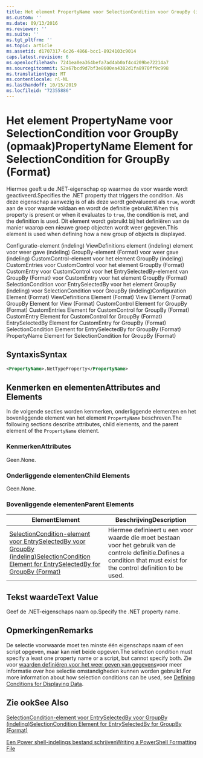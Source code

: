 ```yaml
---
title: Het element PropertyName voor SelectionCondition voor GroupBy (indeling) | Microsoft Docs
ms.custom: ''
ms.date: 09/13/2016
ms.reviewer: ''
ms.suite: ''
ms.tgt_pltfrm: ''
ms.topic: article
ms.assetid: d1707317-6c26-4866-bcc1-8924103c9014
caps.latest.revision: 6
ms.openlocfilehash: 7241ea0ea364befa7ad4ab0af4c4209be72214a7
ms.sourcegitcommit: 52a67bcd9d7bf3e8600ea4302d1fa8970ff9c998
ms.translationtype: MT
ms.contentlocale: nl-NL
ms.lasthandoff: 10/15/2019
ms.locfileid: "72355886"
---
```

# <a name="propertyname-element-for-selectioncondition-for-groupby-format"></a><span data-ttu-id="60948-102">Het element PropertyName voor SelectionCondition voor GroupBy (opmaak)</span><span class="sxs-lookup"><span data-stu-id="60948-102">PropertyName Element for SelectionCondition for GroupBy (Format)</span></span>

<span data-ttu-id="60948-103">Hiermee geeft u de .NET-eigenschap op waarmee de voor waarde wordt geactiveerd.</span><span class="sxs-lookup"><span data-stu-id="60948-103">Specifies the .NET property that triggers the condition.</span></span> <span data-ttu-id="60948-104">Als deze eigenschap aanwezig is of als deze wordt geëvalueerd als `true`, wordt aan de voor waarde voldaan en wordt de definitie gebruikt.</span><span class="sxs-lookup"><span data-stu-id="60948-104">When this property is present or when it evaluates to `true`, the condition is met, and the definition is used.</span></span> <span data-ttu-id="60948-105">Dit element wordt gebruikt bij het definiëren van de manier waarop een nieuwe groep objecten wordt weer gegeven.</span><span class="sxs-lookup"><span data-stu-id="60948-105">This element is used when defining how a new group of objects is displayed.</span></span>

<span data-ttu-id="60948-106">Configuratie-element (indeling) ViewDefinitions element (indeling) element voor weer gave (indeling) GroupBy-element (Format) voor weer gave (indeling) CustomControl-element voor het element GroupBy (indeling) CustomEntries voor CustomControl voor het element GroupBy (Format) CustomEntry voor CustomControl voor het EntrySelectedBy-element van GroupBy (Format) voor CustomEntry voor het element GroupBy (Format) SelectionCondition voor EntrySelectedBy voor het element GroupBy (indeling) voor SelectionCondition voor GroupBy (indeling)</span><span class="sxs-lookup"><span data-stu-id="60948-106">Configuration Element (Format) ViewDefinitions Element (Format) View Element (Format) GroupBy Element for View (Format) CustomControl Element for GroupBy (Format) CustomEntries Element for CustomControl for GroupBy (Format) CustomEntry Element for CustomControl for GroupBy (Format) EntrySelectedBy Element for CustomEntry for GroupBy (Format) SelectionCondition Element for EntrySelectedBy for GroupBy (Format) PropertyName Element for SelectionCondition for GroupBy (Format)</span></span>

## <a name="syntax"></a><span data-ttu-id="60948-107">Syntaxis</span><span class="sxs-lookup"><span data-stu-id="60948-107">Syntax</span></span>

```xml
<PropertyName>.NetTypeProperty</PropertyName>
```

## <a name="attributes-and-elements"></a><span data-ttu-id="60948-108">Kenmerken en elementen</span><span class="sxs-lookup"><span data-stu-id="60948-108">Attributes and Elements</span></span>

<span data-ttu-id="60948-109">In de volgende secties worden kenmerken, onderliggende elementen en het bovenliggende element van het element `PropertyName` beschreven.</span><span class="sxs-lookup"><span data-stu-id="60948-109">The following sections describe attributes, child elements, and the parent element of the `PropertyName` element.</span></span>

### <a name="attributes"></a><span data-ttu-id="60948-110">Kenmerken</span><span class="sxs-lookup"><span data-stu-id="60948-110">Attributes</span></span>

<span data-ttu-id="60948-111">Geen.</span><span class="sxs-lookup"><span data-stu-id="60948-111">None.</span></span>

### <a name="child-elements"></a><span data-ttu-id="60948-112">Onderliggende elementen</span><span class="sxs-lookup"><span data-stu-id="60948-112">Child Elements</span></span>

<span data-ttu-id="60948-113">Geen.</span><span class="sxs-lookup"><span data-stu-id="60948-113">None.</span></span>

### <a name="parent-elements"></a><span data-ttu-id="60948-114">Bovenliggende elementen</span><span class="sxs-lookup"><span data-stu-id="60948-114">Parent Elements</span></span>

|<span data-ttu-id="60948-115">Element</span><span class="sxs-lookup"><span data-stu-id="60948-115">Element</span></span>|<span data-ttu-id="60948-116">Beschrijving</span><span class="sxs-lookup"><span data-stu-id="60948-116">Description</span></span>|
|-------------|-----------------|
|[<span data-ttu-id="60948-117">SelectionCondition-element voor EntrySelectedBy voor GroupBy (indeling)</span><span class="sxs-lookup"><span data-stu-id="60948-117">SelectionCondition Element for EntrySelectedBy for GroupBy (Format)</span></span>](./selectioncondition-element-for-entryselectedby-for-groupby-format.md)|<span data-ttu-id="60948-118">Hiermee definieert u een voor waarde die moet bestaan voor het gebruik van de controle definitie.</span><span class="sxs-lookup"><span data-stu-id="60948-118">Defines a condition that must exist for the control definition to be used.</span></span>|

## <a name="text-value"></a><span data-ttu-id="60948-119">Tekst waarde</span><span class="sxs-lookup"><span data-stu-id="60948-119">Text Value</span></span>

<span data-ttu-id="60948-120">Geef de .NET-eigenschaps naam op.</span><span class="sxs-lookup"><span data-stu-id="60948-120">Specify the .NET property name.</span></span>

## <a name="remarks"></a><span data-ttu-id="60948-121">Opmerkingen</span><span class="sxs-lookup"><span data-stu-id="60948-121">Remarks</span></span>

<span data-ttu-id="60948-122">De selectie voorwaarde moet ten minste één eigenschaps naam of een script opgeven, maar kan niet beide opgeven.</span><span class="sxs-lookup"><span data-stu-id="60948-122">The selection condition must specify a least one property name or a script, but cannot specify both.</span></span> <span data-ttu-id="60948-123">Zie voor [waarden definiëren voor het weer geven van gegevens](./defining-conditions-for-displaying-data.md)voor meer informatie over hoe selectie omstandigheden kunnen worden gebruikt.</span><span class="sxs-lookup"><span data-stu-id="60948-123">For more information about how selection conditions can be used, see [Defining Conditions for Displaying Data](./defining-conditions-for-displaying-data.md).</span></span>

## <a name="see-also"></a><span data-ttu-id="60948-124">Zie ook</span><span class="sxs-lookup"><span data-stu-id="60948-124">See Also</span></span>

[<span data-ttu-id="60948-125">SelectionCondition-element voor EntrySelectedBy voor GroupBy (indeling)</span><span class="sxs-lookup"><span data-stu-id="60948-125">SelectionCondition Element for EntrySelectedBy for GroupBy (Format)</span></span>](./selectioncondition-element-for-entryselectedby-for-groupby-format.md)

[<span data-ttu-id="60948-126">Een Power shell-indelings bestand schrijven</span><span class="sxs-lookup"><span data-stu-id="60948-126">Writing a PowerShell Formatting File</span></span>](./writing-a-powershell-formatting-file.md)
